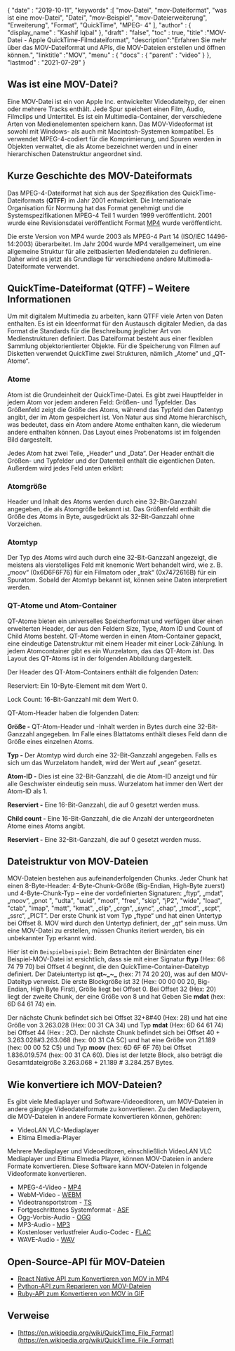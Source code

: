 {
  "date" : "2019-10-11",
  "keywords" :[ "mov-Datei", "mov-Dateiformat", "was ist eine mov-Datei", "Datei", "mov-Beispiel", "mov-Dateierweiterung", "Erweiterung", "Format", "QuickTime", "MPEG- 4" ],
  "author" : {
    "display_name" : "Kashif Iqbal"
},
  "draft" : "false",
  "toc" : true,
  "title" :"MOV-Datei - Apple QuickTime-Filmdateiformat",
  "description":"Erfahren Sie mehr über das MOV-Dateiformat und APIs, die MOV-Dateien erstellen und öffnen können.",
  "linktitle" :"MOV",
  "menu" : {
    "docs" : {
      "parent" : "video"
}
},
  "lastmod" : "2021-07-29"
}

## Was ist eine MOV-Datei?

Eine MOV-Datei ist ein von Apple Inc. entwickelter Videodateityp, der einen oder mehrere Tracks enthält. Jede Spur speichert einen Film, Audio, Filmclips und Untertitel. Es ist ein Multimedia-Container, der verschiedene Arten von Medienelementen speichern kann. Das MOV-Videoformat ist sowohl mit Windows- als auch mit Macintosh-Systemen kompatibel. Es verwendet MPEG-4-codiert für die Komprimierung, und Spuren werden in Objekten verwaltet, die als Atome bezeichnet werden und in einer hierarchischen Datenstruktur angeordnet sind.

## Kurze Geschichte des MOV-Dateiformats

Das MPEG-4-Dateiformat hat sich aus der Spezifikation des QuickTime-Dateiformats (**QTFF**) im Jahr 2001 entwickelt. Die Internationale Organisation für Normung hat das Format genehmigt und die Systemspezifikationen MPEG-4 Teil 1 wurden 1999 veröffentlicht. 2001 wurde eine Revisionsdatei veröffentlicht Format [MP4](/de/video/mp4/) wurde veröffentlicht.

Die erste Version von MP4 wurde 2003 als MPEG-4 Part 14 (ISO/IEC 14496-14:2003) überarbeitet. Im Jahr 2004 wurde MP4 verallgemeinert, um eine allgemeine Struktur für alle zeitbasierten Mediendateien zu definieren. Daher wird es jetzt als Grundlage für verschiedene andere Multimedia-Dateiformate verwendet.

## QuickTime-Dateiformat (QTFF) – Weitere Informationen

Um mit digitalem Multimedia zu arbeiten, kann QTFF viele Arten von Daten enthalten. Es ist ein Ideenformat für den Austausch digitaler Medien, da das Format die Standards für die Beschreibung jeglicher Art von Medienstrukturen definiert. Das Dateiformat besteht aus einer flexiblen Sammlung objektorientierter Objekte. Für die Speicherung von Filmen auf Disketten verwendet QuickTime zwei Strukturen, nämlich „Atome“ und „QT-Atome“.

### Atome

Atom ist die Grundeinheit der QuickTime-Datei. Es gibt zwei Hauptfelder in jedem Atom vor jedem anderen Feld: Größen- und Typfelder. Das Größenfeld zeigt die Größe des Atoms, während das Typfeld den Datentyp angibt, der im Atom gespeichert ist. Von Natur aus sind Atome hierarchisch, was bedeutet, dass ein Atom andere Atome enthalten kann, die wiederum andere enthalten können. Das Layout eines Probenatoms ist im folgenden Bild dargestellt.

Jedes Atom hat zwei Teile, „Header“ und „Data“. Der Header enthält die Größen- und Typfelder und der Datenteil enthält die eigentlichen Daten. Außerdem wird jedes Feld unten erklärt:

### Atomgröße

Header und Inhalt des Atoms werden durch eine 32-Bit-Ganzzahl angegeben, die als Atomgröße bekannt ist. Das Größenfeld enthält die Größe des Atoms in Byte, ausgedrückt als 32-Bit-Ganzzahl ohne Vorzeichen.

### Atomtyp

Der Typ des Atoms wird auch durch eine 32-Bit-Ganzzahl angezeigt, die meistens als vierstelliges Feld mit knemonic Wert behandelt wird, wie z. B. „moov“ (0x6D6F6F76) für ein Filmatom oder „trak“ (0x7472616B) für ein Spuratom. Sobald der Atomtyp bekannt ist, können seine Daten interpretiert werden.

### QT-Atome und Atom-Container

QT-Atome bieten ein universelles Speicherformat und verfügen über einen erweiterten Header, der aus den Feldern Size, Type, Atom ID und Count of Child Atoms besteht. QT-Atome werden in einen Atom-Container gepackt, eine eindeutige Datenstruktur mit einem Header mit einer Lock-Zählung. In jedem Atomcontainer gibt es ein Wurzelatom, das das QT-Atom ist. Das Layout des QT-Atoms ist in der folgenden Abbildung dargestellt.

Der Header des QT-Atom-Containers enthält die folgenden Daten:

Reserviert: Ein 10-Byte-Element mit dem Wert 0.

Lock Count: 16-Bit-Ganzzahl mit dem Wert 0.

QT-Atom-Header haben die folgenden Daten:

**Größe -** QT-Atom-Header und -Inhalt werden in Bytes durch eine 32-Bit-Ganzzahl angegeben. Im Falle eines Blattatoms enthält dieses Feld dann die Größe eines einzelnen Atoms.

**Typ -** Der Atomtyp wird durch eine 32-Bit-Ganzzahl angegeben. Falls es sich um das Wurzelatom handelt, wird der Wert auf „sean“ gesetzt.

**Atom-ID -** Dies ist eine 32-Bit-Ganzzahl, die die Atom-ID anzeigt und für alle Geschwister eindeutig sein muss. Wurzelatom hat immer den Wert der Atom-ID als 1.

**Reserviert -** Eine 16-Bit-Ganzzahl, die auf 0 gesetzt werden muss.

**Child count -** Eine 16-Bit-Ganzzahl, die die Anzahl der untergeordneten Atome eines Atoms angibt.

**Reserviert -** Eine 32-Bit-Ganzzahl, die auf 0 gesetzt werden muss.

## Dateistruktur von MOV-Dateien

MOV-Dateien bestehen aus aufeinanderfolgenden Chunks. Jeder Chunk hat einen 8-Byte-Header: 4-Byte-Chunk-Größe (Big-Endian, High-Byte zuerst) und 4-Byte-Chunk-Typ – eine der vordefinierten Signaturen: „ftyp“, „mdat“, „moov“, „pnot ", "udta", "uuid", "moof", "free", "skip", "jP2", "wide", "load", "ctab", "imap", "matt", "kmat", „clip“, „crgn“, „sync“, „chap“, „tmcd“, „scpt“, „ssrc“, „PICT“. Der erste Chunk ist vom Typ „ftype“ und hat einen Untertyp bei Offset 8. MOV wird durch den Untertyp definiert, der „qt“ sein muss. Um eine MOV-Datei zu erstellen, müssen Chunks iteriert werden, bis ein unbekannter Typ erkannt wird.

Hier ist ein `Beispielbeispiel`: Beim Betrachten der Binärdaten einer Beispiel-MOV-Datei ist ersichtlich, dass sie mit einer Signatur **ftyp** (Hex: 66 74 79 70) bei Offset 4 beginnt, die den QuickTime-Container-Dateityp definiert. Der Dateiuntertyp ist **qt~_~_** (hex: 71 74 20 20), was auf den MOV-Dateityp verweist. Die erste Blockgröße ist 32 (Hex: 00 00 00 20, Big-Endian, High Byte First), Größe liegt bei Offset 0. Bei Offset 32 (Hex: 20) liegt der zweite Chunk, der eine Größe von 8 und hat Geben Sie **mdat** (hex: 6D 64 61 74) ein.

Der nächste Chunk befindet sich bei Offset 32+8#40 (Hex: 28) und hat eine Größe von 3.263.028 (Hex: 00 31 CA 34) und Typ **mdat** (Hex: 6D 64 61 74) bei Offset 44 (Hex : 2C). Der nächste Chunk befindet sich bei Offset 40 + 3.263.028#3.263.068 (hex: 00 31 CA 5C) und hat eine Größe von 21.189 (hex: 00 00 52 C5) und Typ **moov** (hex: 6D 6F 6F 76) bei Offset 1.836.019.574 (hex: 00 31 CA 60). Dies ist der letzte Block, also beträgt die Gesamtdateigröße 3.263.068 + 21.189 # 3.284.257 Bytes.

## Wie konvertiere ich MOV-Dateien?

Es gibt viele Mediaplayer und Software-Videoeditoren, um MOV-Dateien in andere gängige Videodateiformate zu konvertieren. Zu den Mediaplayern, die MOV-Dateien in andere Formate konvertieren können, gehören:

* VideoLAN VLC-Mediaplayer
* Eltima Elmedia-Player

Mehrere Mediaplayer und Videoeditoren, einschließlich VideoLAN VLC Mediaplayer und Eltima Elmedia Player, können MOV-Dateien in andere Formate konvertieren. Diese Software kann MOV-Dateien in folgende Videoformate konvertieren.

* MPEG-4-Video - [MP4](/de/video/mp4/)
* WebM-Video - [WEBM](/de/video/webm/)
* Videotransportstrom - [TS](/de/video/ts/)
* Fortgeschrittenes Systemformat - [ASF](/de/video/ts/)
* Ogg-Vorbis-Audio - [OGG](/de/audio/ogg/)
* MP3-Audio - [MP3](/de/audio/mp3/)
* Kostenloser verlustfreier Audio-Codec - [FLAC](/de/audio/flac/)
* WAVE-Audio - [WAV](/de/audio/wav/)

## Open-Source-API für MOV-Dateien

* [React Native API zum Konvertieren von MOV in MP4](https://github.com/taltultc/react-native-mov-to-mp4)
* [Python-API zum Reparieren von MOV-Dateien](https://github.com/nrosenstein-stuff/movrepair)
* [Ruby-API zum Konvertieren von MOV in GIF](https://github.com/skygroundmedia/convert-mov-to-gif)

## Verweise

* [https://en.wikipedia.org/wiki/QuickTime_File_Format](https://en.wikipedia.org/wiki/QuickTime_File_Format)

